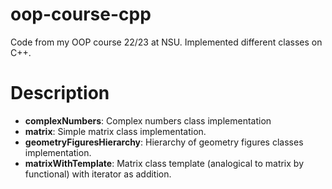 # oop-course-cpp
Code from my OOP course 22/23 at NSU. Implemented different classes on C++.

# Description
- **complexNumbers**: Complex numbers class implementation
- **matrix**: Simple matrix class implementation. 
- **geometryFiguresHierarchy**: Hierarchy of geometry figures classes implementation.
- **matrixWithTemplate**: Matrix class template (analogical to matrix by functional) with iterator as addition.
